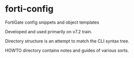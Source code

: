 # forti-config
FortiGate config snippets and object templates

Developed and used primarily on v7.2 train.

Directory structure is an attempt to match the CLI syntax tree.

HOWTO directory contains notes and guides of various sorts.
